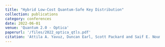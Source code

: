 ```yaml
---
title: "Hybrid Low-Cost Quantum-Safe Key Distribution"
collection: publications
category: conferences
date: 2022-06-01
venue: 'Quantum 2.0 - Optica'
paperurl: '/files/2022_optica_qtls.pdf'
citation: 'Attila A. Yavuz, Duncan Earl, Scott Packard and Saif E. Nouma, ”Hybrid Low-Cost Quantum-Safe Key Distribution”, Quantum 2.0 - Optica, May 2022, MA, USA.'
---
```

